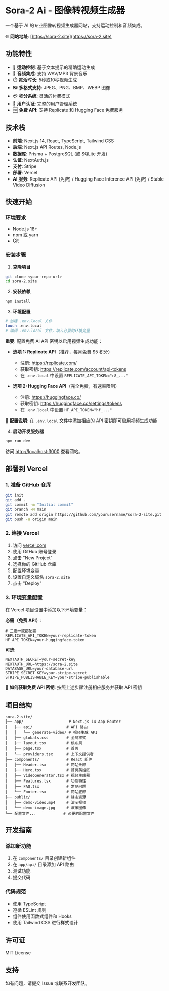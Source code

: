# Sora-2 Ai - 图像转视频生成器

一个基于 AI 的专业图像转视频生成器网站，支持运动控制和音频集成。

🌐 **网站地址**: [https://sora-2.site](https://sora-2.site)

## 功能特性

- 🎯 **运动控制**: 基于文本提示的精确运动生成
- 🎵 **音频集成**: 支持 WAV/MP3 背景音乐
- ⏱️ **灵活时长**: 5秒或10秒视频生成
- 🖼️ **多格式支持**: JPEG、PNG、BMP、WEBP 图像
- 💳 **积分系统**: 灵活的付费模式
- 🔐 **用户认证**: 完整的用户管理系统
- 🆓 **免费 API**: 支持 Replicate 和 Hugging Face 免费服务

## 技术栈

- **前端**: Next.js 14, React, TypeScript, Tailwind CSS
- **后端**: Next.js API Routes, Node.js
- **数据库**: Prisma + PostgreSQL (或 SQLite 开发)
- **认证**: NextAuth.js
- **支付**: Stripe
- **部署**: Vercel
- **AI 服务**: Replicate API (免费) / Hugging Face Inference API (免费) / Stable Video Diffusion

## 快速开始

### 环境要求

- Node.js 18+ 
- npm 或 yarn
- Git

### 安装步骤

1. **克隆项目**
```bash
git clone <your-repo-url>
cd sora-2.site
```

2. **安装依赖**
```bash
npm install
```

3. **环境配置**
```bash
# 创建 .env.local 文件
touch .env.local
# 编辑 .env.local 文件，填入必要的环境变量
```

**重要**: 配置免费 AI API 密钥以启用视频生成功能：

- **选项 1: Replicate API**（推荐，每月免费 $5 积分）
  - 注册: https://replicate.com/
  - 获取密钥: https://replicate.com/account/api-tokens
  - 在 `.env.local` 中设置 `REPLICATE_API_TOKEN="r8_..."`

- **选项 2: Hugging Face API**（完全免费，有速率限制）
  - 注册: https://huggingface.co/
  - 获取密钥: https://huggingface.co/settings/tokens
  - 在 `.env.local` 中设置 `HF_API_TOKEN="hf_..."`

📖 **配置说明**: 在 `.env.local` 文件中添加相应的 API 密钥即可启用视频生成功能

4. **启动开发服务器**
```bash
npm run dev
```

访问 [http://localhost:3000](http://localhost:3000) 查看网站。

## 部署到 Vercel

### 1. 准备 GitHub 仓库

```bash
git init
git add .
git commit -m "Initial commit"
git branch -M main
git remote add origin https://github.com/yourusername/sora-2-site.git
git push -u origin main
```

### 2. 连接 Vercel

1. 访问 [vercel.com](https://vercel.com)
2. 使用 GitHub 账号登录
3. 点击 "New Project"
4. 选择你的 GitHub 仓库
5. 配置环境变量
6. 设置自定义域名 `sora-2.site`
7. 点击 "Deploy"

### 3. 环境变量配置

在 Vercel 项目设置中添加以下环境变量：

**必需（免费 API）**:
```
# 二选一或都配置
REPLICATE_API_TOKEN=your-replicate-token
HF_API_TOKEN=your-huggingface-token
```

**可选**:
```
NEXTAUTH_SECRET=your-secret-key
NEXTAUTH_URL=https://sora-2.site
DATABASE_URL=your-database-url
STRIPE_SECRET_KEY=your-stripe-secret
STRIPE_PUBLISHABLE_KEY=your-stripe-publishable
```

📖 **如何获取免费 API 密钥**: 按照上述步骤注册相应服务并获取 API 密钥

## 项目结构

```
sora-2.site/
├── app/                    # Next.js 14 App Router
│   ├── api/               # API 路由
│   │   └── generate-video/ # 视频生成 API
│   ├── globals.css        # 全局样式
│   ├── layout.tsx         # 根布局
│   ├── page.tsx           # 首页
│   └── providers.tsx      # 上下文提供者
├── components/            # React 组件
│   ├── Header.tsx         # 网站头部
│   ├── Hero.tsx           # 首页英雄区
│   ├── VideoGenerator.tsx # 视频生成器
│   ├── Features.tsx       # 功能特性
│   ├── FAQ.tsx            # 常见问题
│   └── Footer.tsx         # 网站底部
├── public/                # 静态资源
│   ├── demo-video.mp4     # 演示视频
│   └── demo-image.jpg     # 演示图像
└── 配置文件...            # 必要的配置文件
```

## 开发指南

### 添加新功能

1. 在 `components/` 目录创建新组件
2. 在 `app/api/` 目录添加 API 路由
3. 测试功能
4. 提交代码

### 代码规范

- 使用 TypeScript
- 遵循 ESLint 规则
- 组件使用函数式组件和 Hooks
- 使用 Tailwind CSS 进行样式设计

## 许可证

MIT License

## 支持

如有问题，请提交 Issue 或联系开发团队。

